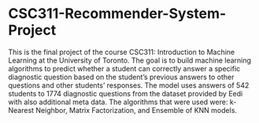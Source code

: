 # CSC311-Recommender-System-Project
This is the final project of the course CSC311: Introduction to Machine Learning at the University of Toronto. The goal is to build machine learning algorithms to predict whether a student can correctly answer a specific diagnostic question based on the student’s previous answers to other questions and other students’ responses. The model uses answers of 542 students to 1774 diagnostic questions from the dataset provided by Eedi with also additional meta data. 
The algorithms that were used were: k-Nearest Neighbor, Matrix Factorization, and Ensemble of KNN models. 
